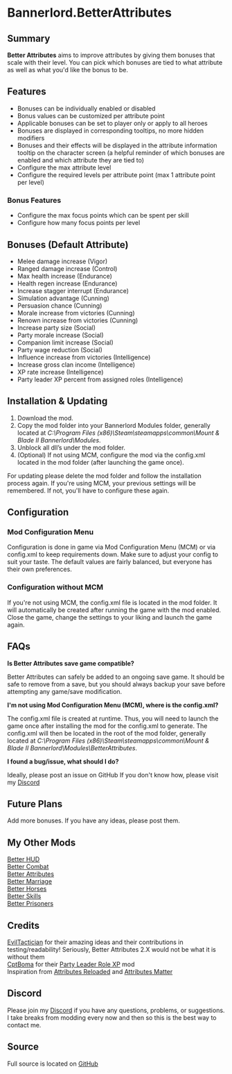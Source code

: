 # Bannerlord.BetterAttributes

## Summary
**Better Attributes** aims to improve attributes by giving them bonuses that scale with their level. You can pick which bonuses are tied to what attribute as well as what you'd like the bonus to be.

## Features
- Bonuses can be individually enabled or disabled
- Bonus values can be customized per attribute point
- Applicable bonuses can be set to player only or apply to all heroes
- Bonuses are displayed in corresponding tooltips, no more hidden modifiers
- Bonuses and their effects will be displayed in the attribute information tooltip on the character screen (a helpful reminder of which bonuses are enabled and which attribute they are tied to)
- Configure the max attribute level
- Configure the required levels per attribute point (max 1 attribute point per level)

### Bonus Features
- Configure the max focus points which can be spent per skill
- Configure how many focus points per level

## Bonuses (Default Attribute)
- Melee damage increase (Vigor)
- Ranged damage increase (Control)
- Max health increase (Endurance)
- Health regen increase (Endurance)
- Increase stagger interrupt (Endurance)
- Simulation advantage (Cunning)
- Persuasion  chance (Cunning)
- Morale increase from victories (Cunning)
- Renown increase from victories (Cunning)
- Increase party size (Social)
- Party morale increase (Social)
- Companion limit increase (Social)
- Party wage reduction (Social)
- Influence increase from victories (Intelligence)
- Increase gross clan income (Intelligence)
- XP rate increase (Intelligence)
- Party leader XP percent from assigned roles (Intelligence)

## Installation & Updating
1. Download the mod.
2. Copy the mod folder into your Bannerlord Modules folder, generally located at _C:\Program Files (x86)\Steam\steamapps\common\Mount & Blade II Bannerlord\Modules_.
3. Unblock all dll’s under the mod folder.
4. (Optional) If not using MCM, configure the mod via the config.xml located in the mod folder (after launching the game once).

For updating please delete the mod folder and follow the installation process again.
If you're using MCM, your previous settings will be remembered. If not, you'll have to configure these again.

## Configuration
### Mod Configuration Menu
Configuration is done in game via Mod Configuration Menu (MCM) or via config.xml to keep requirements down.
Make sure to adjust your config to suit your taste. The default values are fairly balanced, but everyone has their own preferences.

### Configuration without MCM
If you're not using MCM, the config.xml file is located in the mod folder. It will automatically be created after running the game with the mod enabled. Close the game, change the settings to your liking and launch the game again.

## FAQs
**Is Better Attributes save game compatible?**

Better Attributes can safely be added to an ongoing save game.
It should be safe to remove from a save, but you should always backup your save before attempting any game/save modification.

**I'm not using Mod Configuration Menu (MCM), where is the config.xml?**

The config.xml file is created at runtime. Thus, you will need to launch the game once after installing the mod for the config.xml to generate. The config.xml will then be located in the root of the mod folder, generally located at _C:\Program Files (x86)\Steam\steamapps\common\Mount & Blade II Bannerlord\Modules\BetterAttributes_.

**I found a bug/issue, what should I do?**

Ideally, please post an issue on GitHub
If you don't know how, please visit my [Discord](https://discord.gg/yMAVqcwcZQ)

## Future Plans
Add more bonuses. If you have any ideas, please post them.

## My Other Mods
[Better HUD](https://www.nexusmods.com/mountandblade2bannerlord/mods/3234)  
[Better Combat](https://www.nexusmods.com/mountandblade2bannerlord/mods/3188)  
[Better Attributes](https://www.nexusmods.com/mountandblade2bannerlord/mods/3434)  
[Better Marriage](https://www.nexusmods.com/mountandblade2bannerlord/mods/3202)  
[Better Horses](https://www.nexusmods.com/mountandblade2bannerlord/mods/3205)  
[Better Skills](https://www.nexusmods.com/mountandblade2bannerlord/mods/3433)  
[Better Prisoners](https://www.nexusmods.com/mountandblade2bannerlord/mods/3192)  

##	Credits
[EvilTactician](https://www.nexusmods.com/mountandblade2bannerlord/users/1096062) for their amazing ideas and their contributions in testing/readability! Seriously, Better Attributes 2.X would not be what it is without them  
[CptBoma](https://www.nexusmods.com/mountandblade2bannerlord/users/48999173) for their [Party Leader Role XP](https://www.nexusmods.com/mountandblade2bannerlord/mods/3279) mod  
Inspiration  from [Attributes Reloaded](https://www.nexusmods.com/mountandblade2bannerlord/mods/1543) and [Attributes Matter](https://www.nexusmods.com/mountandblade2bannerlord/mods/1374)  

## Discord
Please join my [Discord](https://discord.gg/yMAVqcwcZQ) if you have any questions, problems, or suggestions. I take breaks from modding every now and then so this is the best way to contact me.

## Source
Full source is located on [GitHub](https://github.com/Shadow32055/Bannerlord.BetterAttributes)
